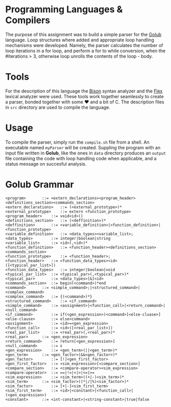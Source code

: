 # Programming Languages & Compilers

The purpose of this assignment was to build a simple parser for the [Golub](#golub-grammar) language. Loop structures where added and appropriate loop handling mechanisms were developed. Namely, the parser calculates the number of loop iterations in a for loop, and perform a for to while conversion, when the #iterations > 3, otherwise loop unrolls the contents of the loop - body.

# Tools

For the description of this language the [Bison](https://www.gnu.org/software/bison/manual/bison.html) syntax analyzer and the [Flex](http://flex.sourceforge.net/) lexical analyzer were used. These tools work together seamlessly to create a parser, bonded together with some ❤ and a bit of C. The description files in `src` directory are used to compile the language.     

# Usage

To compile the parser, simply run the `compile.sh` file from a shell. An executable named `myParser` will be created. Suppling the program with an input file written in **Golub**, like the ones in `data` directory produces an `output` file containing the code with loop handling code when applicable, and a status message on succesful analysis.

# Golub Grammar

``` bnf
<program> 		::= <extern_declarations><program_header><definitions_section><commands_section>
<extern_declarations> 	::= (<external_prototype>)* 
<external_prototype> 	::= extern <function_prototype> 
<program_header> 	::= void<id>()
<definitions_section>	::= (<deffinition>)*
<deffinition>		::= <variable_definition>|<function_definition>|<function_prototype>
<variable_definition>	::= <data_types><variable_list>;
<data_types>		::= integer|boolean|string
<variable_list>		::= <id>(,<id>)*
<function_definition>	::= <function_header><definitions_section><commands_section>
<function_prototype>	::= <function_header>;
<function_header>	::= <function_data_types><id>([<typical_par_list>])
<function_data_types>	::= integer|boolean|void
<typical_par_list>	::= <typical_par>(,<typical_par>)*
<typical_par>		::= <data_types>[&]<id>
<commands_section>	::= begin(<command>)*end
<command>		::= <simple_command>;|<structured_command>|<complex_command>
<complex_command>	::= {(<command>)*}					  
<structured_command>	::= <if_command>					  
<simple_command>	::= <assignment>|<function_call>|<return_command>|<null_command>
<if_command>		::= if(<gen_expression>)<command>[<else-cluase>]
<else-clause>		::= else<command>							
<assignment>		::= <id>=<gen_expression> 
<function_call>		::= <id>([<real_par_list>])
<real_par_list>		::= <real_par>(,<real_par>)*
<real_par>		::= <gen_expression>
<return_command>	::= return[<gen_expression>]					  
<null_command>		::= ε
<gen_expression>	::= <gen_term>(||<gen_term>)*
<gen_term>		::= <gen_factor>(&&<gen_factor>)*
<gen_factor>		::= [!]<gen_first_factor>					  
<gen_first_factor>	::= <sim_expression>[<compare_section>] 
<compare_section>	::= <compare-operator><sim_expression>
<compare-operator>	::= ==|!=|<|>|<=|>=
<sim_expression>	::= <sim_term>((+|-)<sim_term>)*
<sim_term>		::= <sim_factor>((*|/|%)<sim_factor>)*
<sim_factor>		::= [+|-]<sim_first_term>
<sim_first_term>	::= <id>|<constant>|<function_call>|(<gen_expression>)					  
<constant>		::= <int-constant>|<string-constant>|true|false
```

